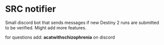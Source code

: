 #  __**SRC notifier**__ 


Small discord bot that sends messages if new Destiny 2 runs are submitted to be verified. Might add more features. 

for questions add: __**acatwithschizophrenia**__ on discord 